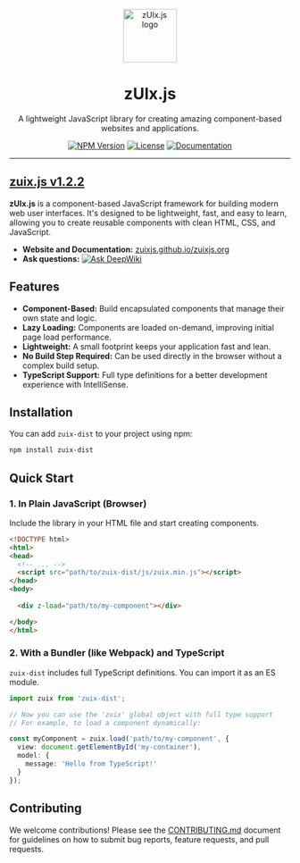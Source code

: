 <p align="center">
    <a href="https://zuixjs.github.io/zuixjs.org" target="_blank" rel="noopener noreferrer">
        <img width="96" src="https://zuixjs.github.io/zuix/images/zuix-logo.svg" alt="zUIx.js logo">
    </a>
</p>

<h1 align="center">zUIx.js</h1>

<p align="center">
  A lightweight JavaScript library for creating amazing component-based websites and applications.
</p>

<p align="center">
  <a href="https://www.npmjs.com/package/zuix-dist"><img src="https://img.shields.io/npm/v/zuix-dist.svg" alt="NPM Version"></a>
  <a href="https://github.com/zuixjs/zuix/blob/master/LICENSE.TXT"><img src="https://img.shields.io/npm/l/zuix-dist.svg" alt="License"></a>
  <a href="https://zuixjs.github.io/zuixjs.org"><img src="https://img.shields.io/badge/docs-website-green.svg" alt="Documentation"></a>
</p>

---

## [zuix.js v1.2.2](https://zuixjs.github.io/zuixjs.org)

**zUIx.js** is a component-based JavaScript framework for building modern web user interfaces. It's designed to be lightweight, fast, and easy to learn, allowing you to create reusable components with clean HTML, CSS, and JavaScript.

- **Website and Documentation:** [zuixjs.github.io/zuixjs.org](https://zuixjs.github.io/zuixjs.org)
- **Ask questions:** [![Ask DeepWiki](https://deepwiki.com/badge.svg)](https://deepwiki.com/zuixjs/zuix)

## Features

- **Component-Based:** Build encapsulated components that manage their own state and logic.
- **Lazy Loading:** Components are loaded on-demand, improving initial page load performance.
- **Lightweight:** A small footprint keeps your application fast and lean.
- **No Build Step Required:** Can be used directly in the browser without a complex build setup.
- **TypeScript Support:** Full type definitions for a better development experience with IntelliSense.

## Installation

You can add `zuix-dist` to your project using npm:

```bash
npm install zuix-dist
```

## Quick Start

### 1. In Plain JavaScript (Browser)

Include the library in your HTML file and start creating components.

```html
<!DOCTYPE html>
<html>
<head>
  <!-- ... -->
  <script src="path/to/zuix-dist/js/zuix.min.js"></script>
</head>
<body>
  
  <div z-load="path/to/my-component"></div>

</body>
</html>
```

### 2. With a Bundler (like Webpack) and TypeScript

`zuix-dist` includes full TypeScript definitions. You can import it as an ES module.

```typescript
import zuix from 'zuix-dist';

// Now you can use the 'zuix' global object with full type support
// For example, to load a component dynamically:

const myComponent = zuix.load('path/to/my-component', {
  view: document.getElementById('my-container'),
  model: {
    message: 'Hello from TypeScript!'
  }
});
```

## Contributing

We welcome contributions! Please see the [CONTRIBUTING.md](https://github.com/zuixjs/zuix/blob/master/CONTRIBUTING.md#contributing) document
for guidelines on how to submit bug reports, feature requests, and pull requests.

```
